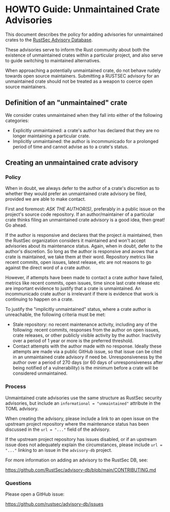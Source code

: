 # HOWTO Guide: Unmaintained Crate Advisories

This document describes the policy for adding advisories for unmaintained
crates to the [RustSec Advisory Database].

These advisories serve to inform the Rust community about both the existence
of unmaintained crates within a particular project, and also serve to guide
switching to maintained alternatives.

When approaching a potentially unmaintained crate, do not behave rudely
towards open source maintainers. Submitting a RUSTSEC advisory for an
unmaintained crate should not be treated as a weapon to coerce open source
maintainers.

## Definition of an "unmaintained" crate

We consider crates unmaintained when they fall into either of the following
categories:

- Explicitly unmaintained: a crate's author has declared that they are no
  longer maintaining a particular crate.
- Implicitly unmaintained: the author is incommunicado for a prolonged period
  of time and cannot advise as to a crate's status.

## Creating an unmaintained crate advisory

### Policy

When in doubt, we always defer to the author of a crate's discretion as to
whether they would prefer an unmaintained crate advisory be filed, provided
we are able to make contact.

First and foremost: *ASK THE AUTHOR(S)*, preferably in a public issue on the
project's source code repository. If an author/maintainer of a particular crate
thinks filing an unmaintained crate advisory is a good idea, then great! Go ahead.

If the author is responsive and declares that the project *is* maintained, then
the RustSec organization considers it maintained and won't accept advisories about its maintenance status. Again, when in doubt, defer
to the author's discretion. So long as the author is responsive and avows that
a crate is maintained, we take them at their word. Repository metrics like
recent commits, open issues, latest release, etc are not reasons to go against
the direct word of a crate author.

However, if attempts have been made to contact a crate author have failed,
metrics like recent commits, open issues, time since last crate release etc
are important evidence to justify that a crate is unmaintained. An
incommunicado crate author is irrelevant if there is evidence that work is
continuing to happen on a crate.

To justify the "implicitly unmaintained" status, where a crate author is
unreachable, the following criteria must be met:

- Stale repository: no recent maintenance activity, including any of the
  following: recent commits, responses from the author on open issues,
  crate releases, or other publicly visible activity by the author.
  Inactivity over a period of 1 year or more is the preferred threshold.
- Contact attempts with the author made with no response. Ideally these
  attempts are made via a public GitHub issue, so that issue can be
  cited in an unmaintained crate advisory if need be. Unresponsiveness
  by the author over a period of 270 days (or 60 days of
  unresponsiveness after being notified of a vulnerability) is the
  minimum before a crate will be considered unmaintained.

### Process

Unmaintained crate advisories use the same structure as RustSec security
advisories, but include an `informational = "unmaintained"` attribute in
the TOML advisory.

When creating the advisory, please include a link to an open issue
on the upstream project repository where the maintenance status has been
discussed in the `url = "..."` field of the advisory.

If the upstream project repository has issues disabled, or if an upstream
issue does not adequately explain the circumstances, please include
`url = "..."` linking to an issue in the `advisory-db` project.

For more information on adding an advisory to the RustSec DB, see:

<https://github.com/RustSec/advisory-db/blob/main/CONTRIBUTING.md>

### Questions

Please open a GitHub issue:

<https://github.com/rustsec/advisory-db/issues>

[//]: # (links)

[RustSec Advisory Database]: https://rustsec.org
